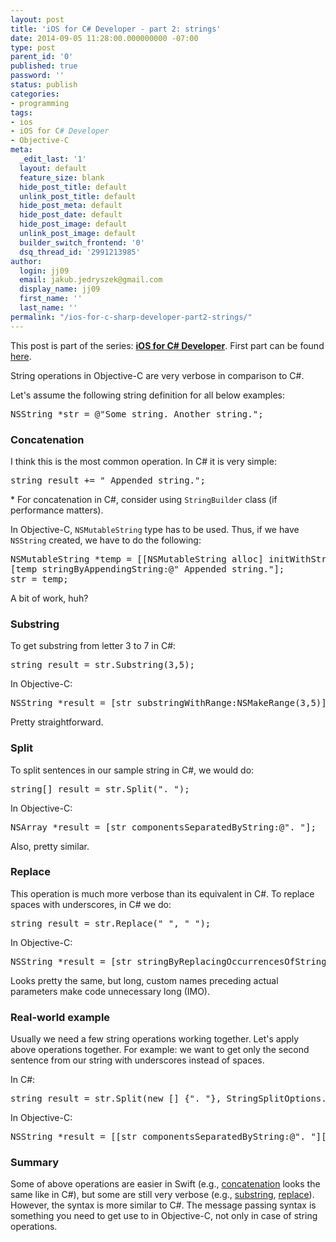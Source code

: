 ```yaml
---
layout: post
title: 'iOS for C# Developer - part 2: strings'
date: 2014-09-05 11:28:00.000000000 -07:00
type: post
parent_id: '0'
published: true
password: ''
status: publish
categories:
- programming
tags:
- ios
- iOS for C# Developer
- Objective-C
meta:
  _edit_last: '1'
  layout: default
  feature_size: blank
  hide_post_title: default
  unlink_post_title: default
  hide_post_meta: default
  hide_post_date: default
  hide_post_image: default
  unlink_post_image: default
  builder_switch_frontend: '0'
  dsq_thread_id: '2991213985'
author:
  login: jj09
  email: jakub.jedryszek@gmail.com
  display_name: jj09
  first_name: ''
  last_name: ''
permalink: "/ios-for-c-sharp-developer-part2-strings/"
---
```

<p>This post is part of the series: <a title="iOS for C# Developer" href="http://jj09.net/tag/ios-for-c-developer/"><strong>iOS for C# Developer</strong></a>. First part can be found <a title="iOS for C# Developer – part 1: Classes and creating objects" href="http://jj09.net/ios-c-sharp-developer-part-1-classes-and-creating-objects/">here</a>.</p>
<p>String operations in Objective-C are very verbose in comparison to C#.</p>
<p>Let's assume the following string definition for all below examples:</p>
<pre class="lang:objc decode:true">NSString *str = @"Some string. Another string.";</pre>
<h3>Concatenation</h3>
<p>I think this is the most common operation. In C# it is very simple:</p>
<pre class="lang:csharp decode:true">string result += " Appended string.";</pre>
<p>* For concatenation in C#, consider using <code>StringBuilder</code> class (if performance matters).</p>
<p>In Objective-C, <code>NSMutableString</code> type has to be used. Thus, if we have <code>NSString</code> created, we have to do the following:</p>
<pre class="lang:objc decode:true">NSMutableString *temp = [[NSMutableString alloc] initWithString:str];
[temp stringByAppendingString:@" Appended string."];
str = temp;</pre>
<p>A bit of work, huh?</p>
<h3>Substring</h3>
<p>To get substring from letter 3 to 7 in C#:</p>
<pre class="lang:csharp decode:true">string result = str.Substring(3,5);</pre>
<p>In Objective-C:</p>
<pre class="lang:objc decode:true">NSString *result = [str substringWithRange:NSMakeRange(3,5)];</pre>
<p>Pretty straightforward.</p>
<h3>Split</h3>
<p>To split sentences in our sample string in C#, we would do:</p>
<pre class="lang:csharp decode:true">string[] result = str.Split(". ");</pre>
<p>In Objective-C:</p>
<pre class="lang:objc decode:true">NSArray *result = [str componentsSeparatedByString:@". "];</pre>
<p>Also, pretty similar.</p>
<h3>Replace</h3>
<p>This operation is much more verbose than its equivalent in C#. To replace spaces with underscores, in C# we do:</p>
<pre class="lang:csharp decode:true">string result = str.Replace(" ", "_");</pre>
<p>In Objective-C:</p>
<pre class="lang:objc decode:true">NSString *result = [str stringByReplacingOccurrencesOfString:@" " withString:@"_"];</pre>
<p>Looks pretty the same, but long, custom names preceding actual parameters make code unnecessary long (IMO).</p>
<h3>Real-world example</h3>
<p>Usually we need a few string operations working together. Let's apply above operations together. For example: we want to get only the second sentence from our string with underscores instead of spaces.</p>
<p>In C#:</p>
<pre class="lang:csharp decode:true">string result = str.Split(new [] {". "}, StringSplitOptions.RemoveEmptyEntries)[1].Replace(' ','_');</pre>
<p>In Objective-C:</p>
<pre class="lang:objc decode:true">NSString *result = [[str componentsSeparatedByString:@". "][1] stringByReplacingOccurrencesOfString:@" " withString:@"_"];</pre>
<h3>Summary</h3>
<p>Some of above operations are easier in Swift (e.g., <a href="http://stackoverflow.com/questions/24034174/how-do-i-concatenate-strings-in-swift">concatenation</a> looks the same like in C#), but some are still very verbose (e.g., <a href="http://stackoverflow.com/questions/24044851/how-do-you-use-string-substringwithrange-or-how-do-ranges-work-in-swift">substring</a>, <a href="http://stackoverflow.com/questions/24200888/any-way-to-replace-characters-on-swift-string">replace</a>). However, the syntax is more similar to C#. The message passing syntax is something you need to get use to in Objective-C, not only in case of string operations.</p>
